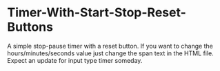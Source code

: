 # Timer-With-Start-Stop-Reset-Buttons

A simple stop-pause timer with a reset button. If you want to change the hours/minutes/seconds value just change the span text in the HTML file.
Expect an update for input type timer someday.
